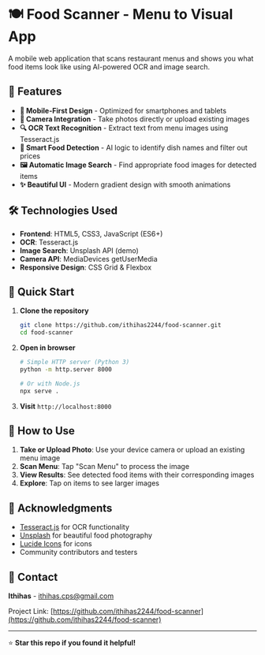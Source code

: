 # 🍽️ Food Scanner - Menu to Visual App

A mobile web application that scans restaurant menus and shows you what food items look like using AI-powered OCR and image search.

## 🚀 Features

- **📱 Mobile-First Design** - Optimized for smartphones and tablets
- **📸 Camera Integration** - Take photos directly or upload existing images
- **🔍 OCR Text Recognition** - Extract text from menu images using Tesseract.js
- **🧠 Smart Food Detection** - AI logic to identify dish names and filter out prices
- **🖼️ Automatic Image Search** - Find appropriate food images for detected items
- **✨ Beautiful UI** - Modern gradient design with smooth animations

## 🛠️ Technologies Used

- **Frontend**: HTML5, CSS3, JavaScript (ES6+)
- **OCR**: Tesseract.js
- **Image Search**: Unsplash API (demo)
- **Camera API**: MediaDevices getUserMedia
- **Responsive Design**: CSS Grid & Flexbox


## 🚀 Quick Start

1. **Clone the repository**
   ```bash
   git clone https://github.com/ithihas2244/food-scanner.git
   cd food-scanner
   ```

2. **Open in browser**
   ```bash
   # Simple HTTP server (Python 3)
   python -m http.server 8000
   
   # Or with Node.js
   npx serve .
   ```

3. **Visit** `http://localhost:8000`

## 📖 How to Use

1. **Take or Upload Photo**: Use your device camera or upload an existing menu image
2. **Scan Menu**: Tap "Scan Menu" to process the image
3. **View Results**: See detected food items with their corresponding images
4. **Explore**: Tap on items to see larger images

## 🙏 Acknowledgments

- [Tesseract.js](https://tesseract.projectnaptha.com/) for OCR functionality
- [Unsplash](https://unsplash.com/) for beautiful food photography
- [Lucide Icons](https://lucide.dev/) for icons
- Community contributors and testers

## 📧 Contact

**Ithihas** - ithihas.cps@gmail.com

Project Link: [https://github.com/ithihas2244/food-scanner](https://github.com/ithihas2244/food-scanner)

---

⭐ **Star this repo if you found it helpful!**
